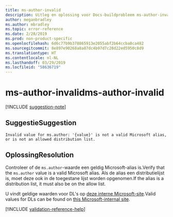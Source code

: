 ```yaml
---
title: ms-author-invalid
description: Uitleg en oplossing voor Docs-buildprobleem ms-author-invalid
author: meganbradley
ms.author: mbradley
ms.topic: error-reference
ms.date: 2/28/2019
ms.prod: non-product-specific
ms.openlocfilehash: 6d6c77b9b378865913e2055abf2b64ccba8ca482
ms.sourcegitcommit: 8e897e90268a8a87dc4b97d7c28d22ed5950c8d9
ms.translationtype: HT
ms.contentlocale: nl-NL
ms.lasthandoff: 03/29/2019
ms.locfileid: "58636719"
---
```

# <a name="ms-author-invalid"></a><span data-ttu-id="3a846-103">ms-author-invalid</span><span class="sxs-lookup"><span data-stu-id="3a846-103">ms-author-invalid</span></span>

[!INCLUDE [suggestion-note](includes/suggestion-note.md)]

## <a name="suggestion"></a><span data-ttu-id="3a846-104">Suggestie</span><span class="sxs-lookup"><span data-stu-id="3a846-104">Suggestion</span></span>

`Invalid value for ms.author: '{value}' is not a valid Microsoft alias, or is not an allowed distribution list.`

## <a name="resolution"></a><span data-ttu-id="3a846-105">Oplossing</span><span class="sxs-lookup"><span data-stu-id="3a846-105">Resolution</span></span>

<span data-ttu-id="3a846-106">Controleer of de `ms.author`-waarde een geldig Microsoft-alias is.</span><span class="sxs-lookup"><span data-stu-id="3a846-106">Verify that the `ms.author` value is a valid Microsoft alias.</span></span> <span data-ttu-id="3a846-107">Als de alias een distributielijst is, moet deze ook in de toegestane lijst worden opgenomen.</span><span class="sxs-lookup"><span data-stu-id="3a846-107">If the alias is a distribution list, it must also be on the allow list.</span></span>

<span data-ttu-id="3a846-108">U vindt geldige waarden voor DL's op [deze interne Microsoft-site](https://docsmetadatatool.azurewebsites.net/allowlists).</span><span class="sxs-lookup"><span data-stu-id="3a846-108">Valid values for DLs can be found on [this Microsoft-internal site](https://docsmetadatatool.azurewebsites.net/allowlists).</span></span>

<!--make sure to add this file to your includes folder and verify the path-->
[!INCLUDE [validation-reference-help](includes/validation-reference-help.md)]
